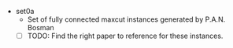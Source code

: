 - set0a
    - Set of fully connected maxcut instances generated by P.A.N. Bosman
    - [ ] TODO: Find the right paper to reference for these instances.